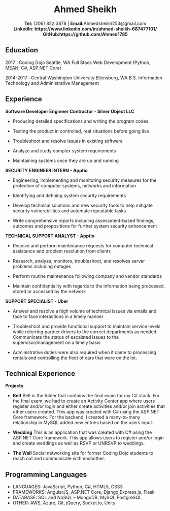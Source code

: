 <h1 align="center" >Ahmed Sheikh</h1>


<p align="center">
  <b>Tel:</b> (206) 822 3878 | <b>Email:</b>Ahmedsheikh253@gmail.com <br>
  <b>LinkedIn: https://www.linkedin.com/in/ahmed-sheikh-687477101/</b><br>
  <b>GitHub:https://github.com/Ahmed1785</b> 
</p>

<p align=“center”>
  
</p>    

Education
---------

2017
: Coding Dojo
  Seattle, WA 
  Full Stack Web Development (Python, MEAN, C#, ASP.NET Core)

2014-2017
: Central Washington University
  Ellensburg, WA 
  B.S. Information Technology and Administrative Management

Experience
----------
**Software Developer Engineer Contractor - Silver Object LLC** 
* Producing detailed specifications and writing the program codes

* Testing the product in controlled, real situations before going live

* Troubleshoot and resolve issues in existing software

* Analyze and study complex system requirements

* Maintaining systems once they are up and running


**SECURITY ENGINEER INTERN - Apptio** 
* Engineering, implementing and monitoring security measures for the protection of computer systems, networks and information

* Identifying and defining system security requirements

* Develop technical solutions and new security tools to help mitigate security vulnerabilities and automate repeatable tasks

* Write comprehensive reports including assessment-based findings, outcomes and propositions for further system security enhancement

**TECHNICAL SUPPORT ANALYST - Apptio** 
* Receive and perform maintenance requests for computer technical assistance and problem resolution from clients

* Research, analyze, monitors, troubleshoot, and resolves server problems including outages

* Perform routine maintenance following company and vendor standards

* Maintain confidentiality with regards to the information being processed, stored or accessed by the network


**SUPPORT SPECIALIST - Uber**
* Answer and resolve a high volume of technical issues via emails and face to face interactions in a timely manner 

* Troubleshoot and provide functional support to maintain service levels while referring partner drivers to the correct departments as needed. Communicate the status of escalated issues to the supervisor/management on a timely basis

* Administrative duties were also required when it came to  processing rentals and controlling  the fleet of cars that were on the lot.




Technical Experience
--------------------
**Projects**

* **Belt** Belt is the folder that contains the final exam for my C# stack. For the final exam, we had to create an Activity Center app where users register and/or login and either create activities and/or join activities that other users created. This app was created with C# using the ASP.NET Core framework. For the backend, I created a many-to-many relationship in MySQL added new entries based on the users input.

* **Wedding** This is an application that was created with C# using the ASP.NET Core framework. This app allows users to register and/or login and create weddings as well as RSVP or UNRSVP to weddings. 

* **The Wall** Social networking site for former Coding Dojo students to reach out and communicate with eachother.
	
Programming Languages
--------------------
* LANGUAGES: JavaScript, Python, C#, HTML5, CSS3
* FRAMEWORKS: AngularJS, ASP.NET Core, Django,Express.js, Flask
* DATABASE: SQL and NoSQL – MongoDB, MySQL,PostgreSQL
* OTHER: AWS, Azure, Git, jQuery, Socket.io, Unity


[ref]: https://github.com/Ahmed1785